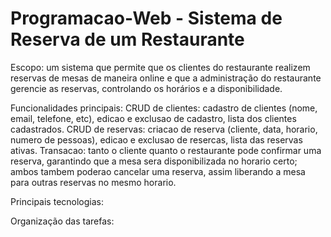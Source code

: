 # Programacao-Web - Sistema de Reserva de um Restaurante

Escopo: um sistema que permite que os clientes do restaurante realizem reservas de mesas de maneira online e que a administração do restaurante gerencie as reservas, controlando os horários e a disponibilidade. 

Funcionalidades principais:
CRUD de clientes: cadastro de clientes (nome, email, telefone, etc), edicao e exclusao de cadastro, lista dos clientes cadastrados. 
CRUD de reservas: criacao de reserva (cliente, data, horario, numero de pessoas), edicao e exclusao de resercas, lista das reservas ativas. 
Transacao: tanto o cliente quanto o restaurante pode confirmar uma reserva, garantindo que a mesa sera disponibilizada no horario certo; ambos tambem poderao cancelar uma reserva, assim liberando a mesa para outras reservas no mesmo horario. 

Principais tecnologias: 

Organização das tarefas: 
